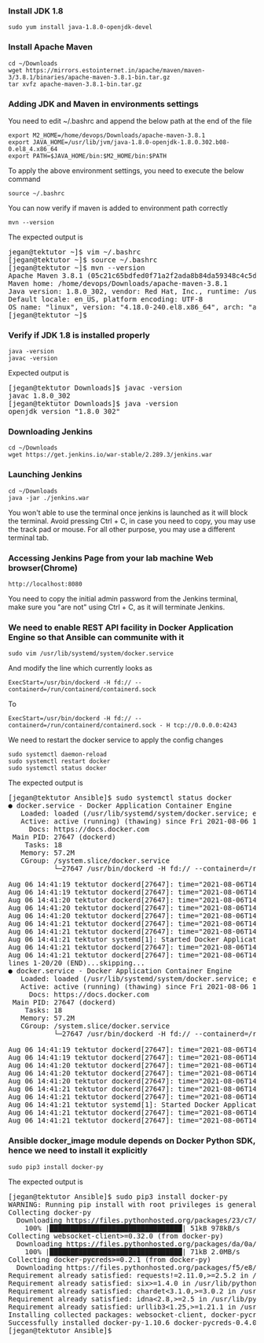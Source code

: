 ### Install JDK 1.8
```
sudo yum install java-1.8.0-openjdk-devel
```
### Install Apache Maven 
```
cd ~/Downloads
wget https://mirrors.estointernet.in/apache/maven/maven-3/3.8.1/binaries/apache-maven-3.8.1-bin.tar.gz
tar xvfz apache-maven-3.8.1-bin.tar.gz
```

### Adding JDK and Maven in environments settings
You need to edit ~/.bashrc and append the below path at the end of the file
```
export M2_HOME=/home/devops/Downloads/apache-maven-3.8.1
export JAVA_HOME=/usr/lib/jvm/java-1.8.0-openjdk-1.8.0.302.b08-0.el8_4.x86_64
export PATH=$JAVA_HOME/bin:$M2_HOME/bin:$PATH
```
To apply the above environment settings, you need to execute the below command
```
source ~/.bashrc
```
You can now verify if maven is added to environment path correctly
```
mvn --version
```
The expected output is
<pre>
jegan@tektutor ~]$ vim ~/.bashrc
[jegan@tektutor ~]$ source ~/.bashrc
[jegan@tektutor ~]$ mvn --version
Apache Maven 3.8.1 (05c21c65bdfed0f71a2f2ada8b84da59348c4c5d)
Maven home: /home/devops/Downloads/apache-maven-3.8.1
Java version: 1.8.0_302, vendor: Red Hat, Inc., runtime: /usr/lib/jvm/java-1.8.0-openjdk-1.8.0.302.b08-0.el8_4.x86_64/jre
Default locale: en_US, platform encoding: UTF-8
OS name: "linux", version: "4.18.0-240.el8.x86_64", arch: "amd64", family: "unix"
[jegan@tektutor ~]$ 
</pre>

### Verify if JDK 1.8 is installed properly
```
java -version
javac -version
```
Expected output is
<pre>
[jegan@tektutor Downloads]$ javac -version
javac 1.8.0_302
[jegan@tektutor Downloads]$ java -version
openjdk version "1.8.0_302"
</pre>

### Downloading Jenkins
```
cd ~/Downloads
wget https://get.jenkins.io/war-stable/2.289.3/jenkins.war
```

### Launching Jenkins
```
cd ~/Downloads
java -jar ./jenkins.war
```
You won't able to use the terminal once jenkins is launched as it will block the terminal.  Avoid pressing Ctrl + C, in case you need to copy, you may use the track pad or mouse. For all other purpose, you may use a different terminal tab.

### Accessing Jenkins Page from your lab machine Web browser(Chrome)
```
http://localhost:8080
```
You need to copy the initial admin password from the Jenkins terminal, make sure you "are not" using Ctrl + C, as it will terminate Jenkins.

### We need to enable REST API facility in Docker Application Engine so that Ansible can communite with it
```
sudo vim /usr/lib/systemd/system/docker.service
```
And modify the line which currently looks as
```
ExecStart=/usr/bin/dockerd -H fd:// --containerd=/run/containerd/containerd.sock
```
To
```
ExecStart=/usr/bin/dockerd -H fd:// --containerd=/run/containerd/containerd.sock - H tcp://0.0.0.0:4243
```

We need to restart the docker service to apply the config changes
```
sudo systemctl daemon-reload
sudo systemctl restart docker
sudo systemctl status docker
```
The expected output is
<pre>
[jegan@tektutor Ansible]$ sudo systemctl status docker
● docker.service - Docker Application Container Engine
   Loaded: loaded (/usr/lib/systemd/system/docker.service; enabled; vendor preset: disabled)
   Active: active (running) (thawing) since Fri 2021-08-06 14:41:21 IST; 7s ago
     Docs: https://docs.docker.com
 Main PID: 27647 (dockerd)
    Tasks: 18
   Memory: 57.2M
   CGroup: /system.slice/docker.service
           └─27647 /usr/bin/dockerd -H fd:// --containerd=/run/containerd/containerd.sock -H tcp://0.0.0.0:4243

Aug 06 14:41:19 tektutor dockerd[27647]: time="2021-08-06T14:41:19.910054699+05:30" level=info msg="Firewalld: interface>
Aug 06 14:41:19 tektutor dockerd[27647]: time="2021-08-06T14:41:19.978499981+05:30" level=info msg="Firewalld: interface>
Aug 06 14:41:20 tektutor dockerd[27647]: time="2021-08-06T14:41:20.468188365+05:30" level=info msg="Default bridge (dock>
Aug 06 14:41:20 tektutor dockerd[27647]: time="2021-08-06T14:41:20.710088968+05:30" level=info msg="Firewalld: interface>
Aug 06 14:41:20 tektutor dockerd[27647]: time="2021-08-06T14:41:20.966675727+05:30" level=info msg="Loading containers: >
Aug 06 14:41:21 tektutor dockerd[27647]: time="2021-08-06T14:41:21.006764874+05:30" level=info msg="Docker daemon" commi>
Aug 06 14:41:21 tektutor dockerd[27647]: time="2021-08-06T14:41:21.006945032+05:30" level=info msg="Daemon has completed>
Aug 06 14:41:21 tektutor systemd[1]: Started Docker Application Container Engine.
Aug 06 14:41:21 tektutor dockerd[27647]: time="2021-08-06T14:41:21.057823259+05:30" level=info msg="API listen on /var/r>
Aug 06 14:41:21 tektutor dockerd[27647]: time="2021-08-06T14:41:21.065545519+05:30" level=info msg="API listen on [::]:4>
lines 1-20/20 (END)...skipping...
● docker.service - Docker Application Container Engine
   Loaded: loaded (/usr/lib/systemd/system/docker.service; enabled; vendor preset: disabled)
   Active: active (running) (thawing) since Fri 2021-08-06 14:41:21 IST; 7s ago
     Docs: https://docs.docker.com
 Main PID: 27647 (dockerd)
    Tasks: 18
   Memory: 57.2M
   CGroup: /system.slice/docker.service
           └─27647 /usr/bin/dockerd -H fd:// --containerd=/run/containerd/containerd.sock -H tcp://0.0.0.0:4243

Aug 06 14:41:19 tektutor dockerd[27647]: time="2021-08-06T14:41:19.910054699+05:30" level=info msg="Firewalld: interface br-cfe86aa580ac al>
Aug 06 14:41:19 tektutor dockerd[27647]: time="2021-08-06T14:41:19.978499981+05:30" level=info msg="Firewalld: interface br-cfe86aa580ac al>
Aug 06 14:41:20 tektutor dockerd[27647]: time="2021-08-06T14:41:20.468188365+05:30" level=info msg="Default bridge (docker0) is assigned wi>
Aug 06 14:41:20 tektutor dockerd[27647]: time="2021-08-06T14:41:20.710088968+05:30" level=info msg="Firewalld: interface docker0 already pa>
Aug 06 14:41:20 tektutor dockerd[27647]: time="2021-08-06T14:41:20.966675727+05:30" level=info msg="Loading containers: done."
Aug 06 14:41:21 tektutor dockerd[27647]: time="2021-08-06T14:41:21.006764874+05:30" level=info msg="Docker daemon" commit=b0f5bc3 graphdriv>
Aug 06 14:41:21 tektutor dockerd[27647]: time="2021-08-06T14:41:21.006945032+05:30" level=info msg="Daemon has completed initialization"
Aug 06 14:41:21 tektutor systemd[1]: Started Docker Application Container Engine.
Aug 06 14:41:21 tektutor dockerd[27647]: time="2021-08-06T14:41:21.057823259+05:30" level=info msg="API listen on /var/run/docker.sock"
Aug 06 14:41:21 tektutor dockerd[27647]: time="2021-08-06T14:41:21.065545519+05:30" level=info msg="API listen on [::]:4243"
</pre>

### Ansible docker_image module depends on Docker Python SDK, hence we need to install it explicitly
```
sudo pip3 install docker-py
```
The expected output is
<pre>
[jegan@tektutor Ansible]$ sudo pip3 install docker-py
WARNING: Running pip install with root privileges is generally not a good idea. Try `pip3 install --user` instead.
Collecting docker-py
  Downloading https://files.pythonhosted.org/packages/23/c7/1fd6d4d620809fe2f323869d719e2dd0086c939b67021303a9ec40f5a05b/docker_py-1.10.6-py2.py3-none-any.whl (50kB)
    100% |████████████████████████████████| 51kB 978kB/s 
Collecting websocket-client>=0.32.0 (from docker-py)
  Downloading https://files.pythonhosted.org/packages/da/0a/a273518f24e76bf6fce78d20352e78fc231fb61e6ad057c1db7f71653dea/websocket_client-1.1.1-py2.py3-none-any.whl (68kB)
    100% |████████████████████████████████| 71kB 2.0MB/s 
Collecting docker-pycreds>=0.2.1 (from docker-py)
  Downloading https://files.pythonhosted.org/packages/f5/e8/f6bd1eee09314e7e6dee49cbe2c5e22314ccdb38db16c9fc72d2fa80d054/docker_pycreds-0.4.0-py2.py3-none-any.whl
Requirement already satisfied: requests!=2.11.0,>=2.5.2 in /usr/lib/python3.6/site-packages (from docker-py)
Requirement already satisfied: six>=1.4.0 in /usr/lib/python3.6/site-packages (from docker-py)
Requirement already satisfied: chardet<3.1.0,>=3.0.2 in /usr/lib/python3.6/site-packages (from requests!=2.11.0,>=2.5.2->docker-py)
Requirement already satisfied: idna<2.8,>=2.5 in /usr/lib/python3.6/site-packages (from requests!=2.11.0,>=2.5.2->docker-py)
Requirement already satisfied: urllib3<1.25,>=1.21.1 in /usr/lib/python3.6/site-packages (from requests!=2.11.0,>=2.5.2->docker-py)
Installing collected packages: websocket-client, docker-pycreds, docker-py
Successfully installed docker-py-1.10.6 docker-pycreds-0.4.0 websocket-client-1.1.1
[jegan@tektutor Ansible]$ 
</pre>
